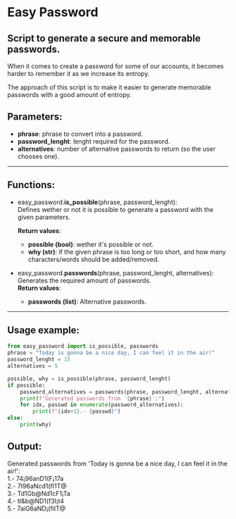 # Easy Password
## Script to generate a secure and memorable passwords.

When it comes to create a password for some of our accounts,
it becomes harder to remember it as we increase its entropy.

The approach of this script is to make it easier to generate memorable
passwords with a good amount of entropy.

## Parameters:
* **phrase**: phrase to convert into a password.
* **password_lenght**: lenght required for the password.
* **alternatives**: number of alternative passwords to return (so the user chooses one).

----------------------

## Functions:
+ easy_password.**is_possible**(phrase, password_lenght):  
   Defines wether or not it is possible to generate a password with the given parameters.  

  **Return values**:
   + **possible (bool)**: wether it's possible or not.
   + **why (str)**: if the given phrase is too long or too short, and how many
      characters/words should be added/removed.

+ easy_password.**passwords**(phrase, password_lenght, alternatives):  
   Generates the required amount of passwords.  
  **Return values**:
   + **passwords (list)**: Alternative passwords. 

----------------------

## Usage example:

```python
from easy_password import is_possible, passwords
phrase = "Today is gonna be a nice day, I can feel it in the air!"
password_lenght = 15
alternatives = 5

possible, why = is_possible(phrase, password_lenght)
if possible:
    password_alternatives = passwords(phrase, password_lenght, alternatives)
    print(f"Generated passwords from '{phrase}':")
    for idx, passwd in enumerate(password_alternatives):
        print(f"{idx+1}.- {passwd}")
else:
    print(why)
```
## Output:
   Generated passwords from 'Today is gonna be a nice day, I can feel it in the air!':  
   1.- 74¡96anD1(F¡17a  
   2.- 7I96aNcd1(fI1T@  
   3.- Td1Gb@Nd1cF1¡Ta  
   4.- tI&b@ND1(f3I¡t4  
   5.- 7aiG6aND¡(fiIT@  
